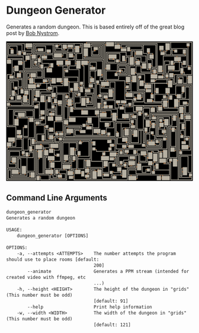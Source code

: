 # Dungeon Generator
Generates a random dungeon.  This is based entirely off of the great blog post by [Bob Nystrom](http://journal.stuffwithstuff.com/2014/12/21/rooms-and-mazes/).

![301x225 sized dungeon](dungeon.png)

## Command Line Arguments
``` text
dungeon_generator 
Generates a random dungeon

USAGE:
    dungeon_generator [OPTIONS]

OPTIONS:
    -a, --attempts <ATTEMPTS>    The number attempts the program should use to place rooms [default:
                                 200]
        --animate                Generates a PPM stream (intended for created video with ffmpeg, etc
                                 ...)
    -h, --height <HEIGHT>        The height of the dungeon in "grids" (This number must be odd)
                                 [default: 91]
        --help                   Print help information
    -w, --width <WIDTH>          The width of the dungeon in "grids" (This number must be odd)
                                 [default: 121]
```
